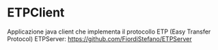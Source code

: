 # ETPClient
Applicazione java client che implementa il protocollo ETP (Easy Transfer Protocol)
ETPServer: https://github.com/FiordiStefano/ETPServer
